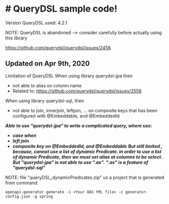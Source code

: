 # # QueryDSL sample code!

Version QueryDSL used: 4.2.1

NOTE: QueryDSL is abandoned --> consider carefully before actually using this library

https://github.com/querydsl/querydsl/issues/2456


## Updated on Apr 9th, 2020
Limitation of QueryDSL
When using library querydsl-jpa then
- not able to alias on column name
- Related to: https://github.com/querydsl/querydsl/issues/2558

When using library querydsl-sql, then
- not able to join, innerjoin, leftjoin, ... on composite keys that has been configured with @Embeddable, and @EmbeddedId

***Able to use "querydsl-jpa" to write a complicated query, where use:***
- ***case when***
- ***left join***
- ***composite key on @EmbeddedId, and @Embeddable***
***But still limited , because, cannot use a list of dynamic Predicate. in order to use a list of dynamic Predicate, then we must set alias at columns to be select.***
***But "querydsl-jpa" is not able to use ".as".***
***".as" is a feature of "querydsl-sql"***

NOTE: file "queryDSL_dynamicPredicates.zip" us a project that is generated from command:
```
openapi-generator generate -i <Your OAS YML file> -c generator-config.json -g spring

